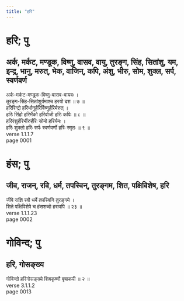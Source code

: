 ```yaml
---
title: "हरि"
---
```


# हरि; पु
## अर्क, मर्कट, मण्डूक, विष्णु, वासव, वायु, तुरङ्ग, सिंह, सितांशु, यम, इन्द्र, भानु, मरुत्, भेक, वाजिन्, कपि, अंशु, भीरु, सोम, शुक्ल, सर्प, स्वर्णवर्ण
अर्क-मर्कट-मण्डूक-विष्णु-वासव-वायवः ।<br />तुरङ्ग-सिंह-सितांशुर्यमाश्च हरयो दश ॥ ७ ॥<br />हरिरिन्द्रो हरिर्भानुर्हरिर्विष्णुर्हरिर्मरुत् ।<br />हरिः सिंहो हरिर्भेको हरिर्वाजी हरिः कपिः ॥ ८ ॥<br />हरिरंशुर्हरिर्भीरुर्हरिः सोमो हरिर्यमः ।<br />हरिः शुक्लो हरिः सर्पः स्वर्णवर्णो हरिः स्मृतः ॥ ९ ॥<br />verse 1.1.1.7<br />page 0001

# हंस; पु
## जीव, राजन्, रवि, धर्म, तपस्विन्, तुरङ्गम, शित, पक्षिविशेष, हरि
जीवे राज्ञि रवौ धर्मे तपस्विनि तुरङ्गमे ।<br />शिते पक्षिविशेषे च हंसशब्दो हरावपि ॥ २३ ॥<br />verse 1.1.1.23<br />page 0002

# गोविन्द; पु
## हरि, गोसङ्ख्य
गोविन्दो हरिगोसङ्ख्ये शिवकृष्णौ वृषाकपी ॥ २ ॥<br />verse 3.1.1.2<br />page 0013

